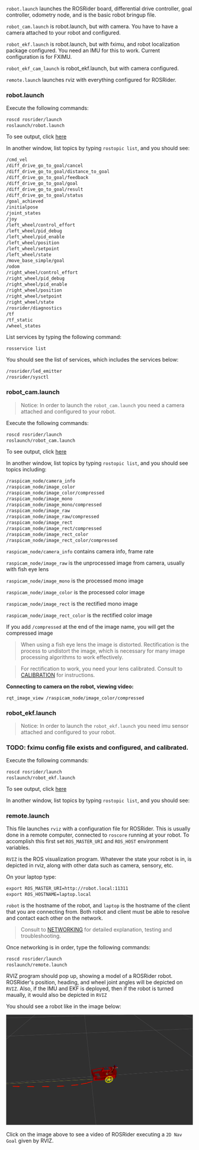 `robot.launch` launches the ROSRider board, differential drive controller, goal controller, odometry node, and is the basic robot bringup file.

`robot_cam.launch` is robot.launch, but with camera. You have to have a camera attached to your robot and configured.

`robot_ekf.launch` is robot.launch, but with fximu, and robot localization package configured. You need an IMU for this to work. Current configuration is for FXIMU.

`robot_ekf_cam_launch` is robot_ekf.launch, but with camera configured.

`remote.launch` launches rviz with everything configured for ROSRider.

### robot.launch

Execute the following commands:

    roscd rosrider/launch
    roslaunch/robot.launch

To see output, click [here](robot_launch.txt)

In another window, list topics by typing `rostopic list`, and you should see:

```console
/cmd_vel
/diff_drive_go_to_goal/cancel
/diff_drive_go_to_goal/distance_to_goal
/diff_drive_go_to_goal/feedback
/diff_drive_go_to_goal/goal
/diff_drive_go_to_goal/result
/diff_drive_go_to_goal/status
/goal_achieved
/initialpose
/joint_states
/joy
/left_wheel/control_effort
/left_wheel/pid_debug
/left_wheel/pid_enable
/left_wheel/position
/left_wheel/setpoint
/left_wheel/state
/move_base_simple/goal
/odom
/right_wheel/control_effort
/right_wheel/pid_debug
/right_wheel/pid_enable
/right_wheel/position
/right_wheel/setpoint
/right_wheel/state
/rosrider/diagnostics
/tf
/tf_static
/wheel_states
```

List services by typing the following command:

    rosservice list

You should see the list of services, which includes the services below:

```console
/rosrider/led_emitter
/rosrider/sysctl
```

### robot_cam.launch

>Notice: In order to launch the `robot_cam.launch` you need a camera attached and configured to your robot.

Execute the following commands:

    roscd rosrider/launch
    roslaunch/robot_cam.launch

To see output, click [here](robot_cam_launch.txt)

In another window, list topics by typing `rostopic list`, and you should see topics including:

```console
/raspicam_node/camera_info
/raspicam_node/image_color
/raspicam_node/image_color/compressed
/raspicam_node/image_mono
/raspicam_node/image_mono/compressed
/raspicam_node/image_raw
/raspicam_node/image_raw/compressed
/raspicam_node/image_rect
/raspicam_node/image_rect/compressed
/raspicam_node/image_rect_color
/raspicam_node/image_rect_color/compressed
```

`raspicam_node/camera_info` contains camera info, frame rate

`raspicam_node/image_raw` is the unprocessed image from camera, usually with fish eye lens

`raspicam_node/image_mono` is the processed mono image

`raspicam_node/image_color` is the processed color image

`raspicam_node/image_rect` is the rectified mono image

`raspicam_node/image_rect_color` is the rectified color image

If you add `/compressed` at the end of the image name, you will get the compressed image

>When using a fish eye lens the image is distorted. Rectification is the process to undistort the image, which is necessary for many image processing algorithms to work effectively.

>For rectification to work, you need your lens calibrated. Consult to [CALIBRATION](CALIBRATION.md) for instructions.


**Connecting to camera on the robot, viewing video:**

```console
rqt_image_view /raspicam_node/image_color/compressed
```




### robot_ekf.launch

>Notice: In order to launch the `robot_ekf.launch` you need imu sensor attached and configured to your robot.

### TODO: fximu config file exists and configured, and calibrated.

Execute the following commands:

    roscd rosrider/launch
    roslaunch/robot_ekf.launch

To see output, click [here](robot_ekf_launch.txt)

In another window, list topics by typing `rostopic list`, and you should see:


### remote.launch

This file launches `rviz` with a configuration file for ROSRider. This is usually done in a remote computer, connected to `roscore` running at your robot. To accomplish this first set `ROS_MASTER_URI` and `ROS_HOST` environment variables.

`RVIZ` is the ROS visualization program. Whatever the state your robot is in, is depicted in rviz, along with other data such as camera, sensory, etc.

On your laptop type:

```
export ROS_MASTER_URI=http://robot.local:11311
export ROS_HOSTNAME=laptop.local
```

`robot` is the hostname of the robot, and `laptop` is the hostname of the client that you are connecting from. Both robot and client must be able to resolve and contact each other on the network.

>Consult to [NETWORKING](NETWORK.md) for detailed explanation, testing and troubleshooting.

Once networking is in order, type the following commands:

```
roscd rosrider/launch
roslaunch/remote.launch
```

RVIZ program should pop up, showing a model of a ROSRider robot. ROSRider's position, heading, and wheel joint angles will be depicted on `RVIZ`. Also, if the IMU and EKF is deployed, then if the robot is turned maually, it would also be depicted in `RVIZ`

You should see a robot like in the image below:

[![RVIZ](https://raw.githubusercontent.com/ROSRider/rosrider_doc/main/img/rviz_remote.png)](https://www.youtube.com/watch?v=1SKq0etHaYM "RVIZ Demo")

Click on the image above to see a video of ROSRider executing a `2D Nav Goal` given by RVIZ.

